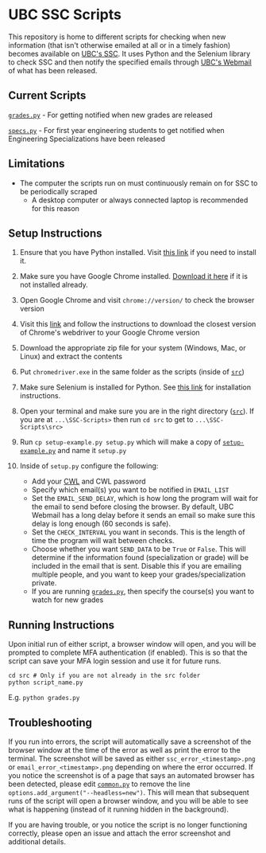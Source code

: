 # UBC SSC Scripts
This repository is home to different scripts for checking when new information (that isn't otherwise emailed at
all or in a timely fashion) becomes available on [UBC's SSC](https://ssc.adm.ubc.ca/). It uses Python and the
Selenium library to check SSC and then notify the specified emails through
[UBC's Webmail](https://webmail.student.ubc.ca/) of what has been released.

## Current Scripts

[`grades.py`](src/grades.py) - For getting notified when new grades are released

[`specs.py`](src/specs.py) - For first year engineering students to get notified when Engineering Specializations
have been released

## Limitations

- The computer the scripts run on must continuously remain on for SSC to be periodically scraped
  - A desktop computer or always connected laptop is recommended for this reason

## Setup Instructions

1. Ensure that you have Python installed. Visit [this link](https://www.python.org/downloads/) if you need to
   install it.
2. Make sure you have Google Chrome installed. [Download it here](https://support.google.com/chrome/answer/95346)
   if it is not installed already.
3. Open Google Chrome and visit `chrome://version/` to check the browser version
4. Visit this [link](https://chromedriver.chromium.org/downloads) and follow the instructions to download the
   closest version of Chrome's webdriver to your Google Chrome version
5. Download the appropriate zip file for your system (Windows, Mac, or Linux) and extract the contents
6. Put `chromedriver.exe` in the same folder as the scripts (inside of [`src`](/src))
7. Make sure Selenium is installed for Python. See
   [this link](https://www.selenium.dev/documentation/webdriver/getting_started/install_library/) for installation
   instructions.
8. Open your terminal and make sure you are in the right directory ([`src`](/src)). If you are at
   `...\SSC-Scripts>` then run `cd src` to get to `...\SSC-Scripts\src>`
9. Run `cp setup-example.py setup.py` which will make a copy of [`setup-example.py`](/src/setup-example.py) and
   name it `setup.py`
10. Inside of `setup.py` configure the following:

    - Add your [CWL](https://it.ubc.ca/services/accounts-passwords/campus-wide-login-cwl) and CWL password
    - Specify which email(s) you want to be notified in `EMAIL_LIST`
    - Set the `EMAIL_SEND_DELAY`, which is how long the program will wait for the email to send before closing the
      browser. By default, UBC Webmail has a long delay before it sends an email so make sure this delay is long
      enough (60 seconds is safe).
    - Set the `CHECK_INTERVAL` you want in seconds. This is the length of time the program will wait between
      checks.
    - Choose whether you want `SEND_DATA` to be `True` or `False`. This will determine if the information found
      (specialization or grade) will be included in the email that is sent. Disable this if you are emailing
      multiple people, and you want to keep your grades/specialization private.
    - If you are running [`grades.py`](/src/grades.py), then specify the course(s) you want to watch for new
      grades

## Running Instructions

Upon initial run of either script, a browser window will open, and you will be prompted to complete MFA
authentication (if enabled). This is so that the script can save your MFA login session and use it for future runs.
```shell
cd src # Only if you are not already in the src folder
python script_name.py
```

E.g. `python grades.py`

## Troubleshooting
If you run into errors, the script will automatically save a screenshot of the browser window at the time of the
error as well as print the error to the terminal. The screenshot will be saved as either
`ssc_error_<timestamp>.png` or `email_error_<timestamp>.png` depending on where the error occurred. If you notice
the screenshot is of a page that says an automated browser has been detected, please edit
[`common.py`](src/common.py) to remove the line `options.add_argument("--headless=new")`. This will mean that
subsequent runs of the script will open a browser window, and you will be able to see what is happening (instead
of it running hidden in the background).

If you are having trouble, or you notice the script is no longer functioning correctly, please open an issue and
attach the error screenshot and additional details.

